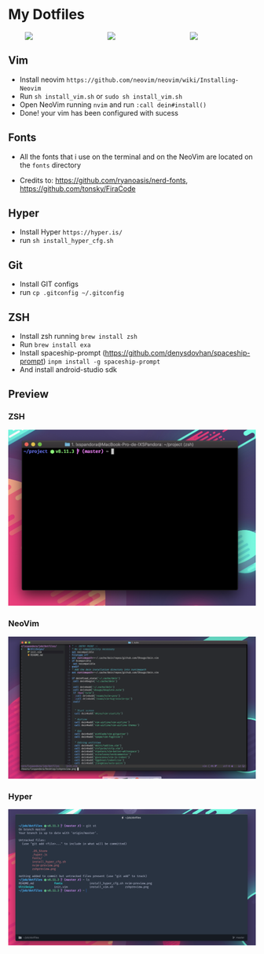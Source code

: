 # My Dotfiles

<div style="
    display: flex;
    flex-direction: row;
    justify-content: space-around;
    align-items: center;
">
	<img 
		src="https://upload.wikimedia.org/wikipedia/commons/thumb/4/4f/Icon-Vim.svg/2000px-Icon-Vim.svg.png"
		style="width: 100px"/>
	<img
		src="https://raw.githubusercontent.com/bnb/awesome-hyper/master/Hyper-Mark-Large.png"
		style="width: 100px"
	>
	<img
		src="https://git-scm.com/images/logos/downloads/Git-Icon-1788C.png"
		style="width: 100px"
	>
</div>

## Vim

- Install neovim `https://github.com/neovim/neovim/wiki/Installing-Neovim`
- Run `sh install_vim.sh` or `sudo sh install_vim.sh`
- Open NeoVim running `nvim` and run `:call dein#install()`
- Done! your vim has been configured with sucess

## Fonts

- All the fonts that i use on the terminal and on the NeoVim are located on the `fonts` directory

- Credits to:
https://github.com/ryanoasis/nerd-fonts, https://github.com/tonsky/FiraCode

## Hyper

- Install Hyper `https://hyper.is/`
- run `sh install_hyper_cfg.sh`

## Git
- Install GIT configs
- run `cp .gitconfig ~/.gitconfig`

## ZSH

- Install zsh running `brew install zsh`
- Run `brew install exa`
- Install spaceship-prompt (https://github.com/denysdovhan/spaceship-prompt)
  `inpm install -g spaceship-prompt`
- And install android-studio sdk

## Preview

### ZSH

![ZSH](zshpreview.png)

### NeoVim

![NVIM](nvim-preview.png)

### Hyper

![HYPER](hyper.png)